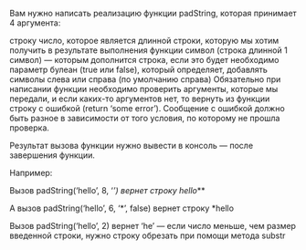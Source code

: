 Вам нужно написать реализацию функции padString, которая принимает 4 аргумента:

строку
число, которое является длинной строки, которую мы хотим получить в результате выполнения функции
символ (строка длинной 1 символ) — которым дополнится строка, если это будет необходимо
параметр булеан (true или false), который определяет, добавлять символы слева или справа (по умолчанию справа)
Обязательно при написании функции необходимо проверить аргументы, которые мы передали, и если каких-то аргументов нет, то вернуть из функции строку с ошибкой (return ‘some error’). Сообщение с ошибкой должно быть разное в зависимости от того условия, по которому не прошла проверка.

Результат вызова функции нужно вывести в консоль — после завершения функции.

Например:

Вызов padString(‘hello’, 8, ‘*’) вернет строку hello***

А вызов padString(‘hello’, 6, ‘*’, false) вернет строку *hello

Вызов padString(‘hello’, 2) вернет ‘he’ — если число меньше, чем размер введенной строки, нужно строку обрезать при помощи метода substr